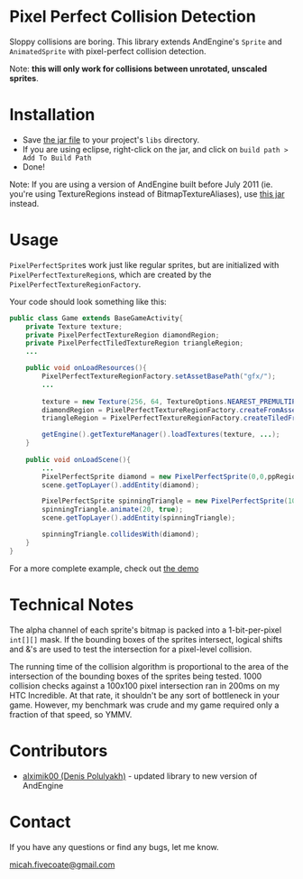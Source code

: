 Pixel Perfect Collision Detection
=================================

Sloppy collisions are boring. This library extends AndEngine's `Sprite` and `AnimatedSprite` with pixel-perfect collision detection. 

Note: **this will only work for collisions between unrotated, unscaled sprites**.


Installation
============

* Save [the jar file](https://github.com/m5/andengine-pixel-perfect/raw/master/pixel-perfect-collision.jar) to your project's `libs` directory.
* If you are using eclipse, right-click on the jar, and click on `build path > Add To Build Path`
* Done!

Note: If you are using a version of AndEngine built before July 2011 (ie. you're using TextureRegions instead of BitmapTextureAliases), use [this jar](https://github.com/m5/andengine-pixel-perfect/raw/texture-regions/pixel-perfect-collision.jar) instead.



Usage
============

`PixelPerfectSprite`s work just like regular sprites, but are initialized with `PixelPerfectTextureRegion`s, which are created by the `PixelPerfectTextureRegionFactory`.

Your code should look something like this:
 
```java
public class Game extends BaseGameActivity{
    private Texture texture;
    private PixelPerfectTextureRegion diamondRegion;
    private PixelPerfectTiledTextureRegion triangleRegion;
    ...

    public void onLoadResources(){
        PixelPerfectTextureRegionFactory.setAssetBasePath("gfx/");
        ...
      
        texture = new Texture(256, 64, TextureOptions.NEAREST_PREMULTIPLYALPHA);
        diamondRegion = PixelPerfectTextureRegionFactory.createFromAsset(texture, this, "diamond.png", 0,0);
        triangleRegion = PixelPerfectTextureRegionFactory.createTiledFromAsset(texture, this, "triangle.png", 65,0);

        getEngine().getTextureManager().loadTextures(texture, ...);
    }
     
    public void onLoadScene(){
        ...
        PixelPerfectSprite diamond = new PixelPerfectSprite(0,0,ppRegion);
        scene.getTopLayer().addEntity(diamond); 

        PixelPerfectSprite spinningTriangle = new PixelPerfectSprite(100,100,ppRegion);
        spinningTriangle.animate(20, true);
        scene.getTopLayer().addEntity(spinningTriangle); 

        spinningTriangle.collidesWith(diamond);
    }
} 
```

For a more complete example, check out [the demo](https://github.com/m5/andengine-pixel-perfect/blob/master/src/com/qwerjk/pixelperfecttest/PixelPerfectTest.java)


Technical Notes
============

The alpha channel of each sprite's bitmap is packed into a 1-bit-per-pixel `int[][]` mask. If the bounding boxes of the sprites intersect, logical shifts and &'s are used to test the intersection for a pixel-level collision.

The running time of the collision algorithm is proportional to the area of the intersection of the bounding boxes of the sprites being tested. 1000 collision checks against a 100x100 pixel intersection ran in 200ms on my HTC Incredible. At that rate, it shouldn't be any sort of bottleneck in your game. However, my benchmark was crude and my game required only a fraction of that speed, so YMMV.


Contributors
===========

 * [alximik00 (Denis Polulyakh)](https://github.com/alximik00) - updated library to new version of AndEngine


Contact
============

If you have any questions or find any bugs, let me know.

micah.fivecoate@gmail.com
